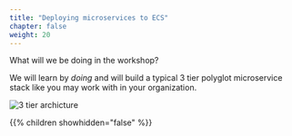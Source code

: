 ```yaml
---
title: "Deploying microservices to ECS"
chapter: false
weight: 20
---
```


What will we be doing in the workshop?

We will learn by _doing_ and will build a typical 3 tier polyglot microservice
stack like you may work with in your organization.

![3 tier archicture](/images/3-tier-architecture.svg)

{{% children showhidden="false" %}}